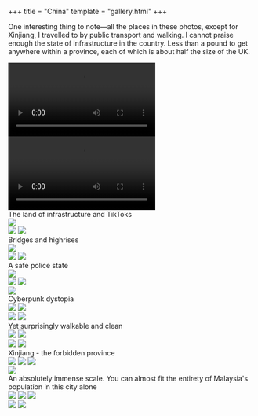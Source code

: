 +++
title = "China"
template = "gallery.html"
+++


One interesting thing to note—all the places in these photos, except for Xinjiang, I travelled to by public transport and walking. I cannot praise enough the state of infrastructure in the country. Less than a pound to get anywhere within a province, each of which is about half the size of the UK.

<div class="gallery-container">
    <div class="gallery-row">
        <video autoplay onclick="this.play()" loop controls>
            <source src="https://r2.duti.dev/pictures/cq/city/trains.mp4">
        </video>
        <video autoplay onclick="this.play()" loop controls>
            <source src="https://r2.duti.dev/pictures/cq/city/attatchment.rBNBwG.mp4">
        </video>
    </div>
    <figcaption>The land of infrastructure and TikToks</figcaption>
    <img loading="lazy" src="https://r2.duti.dev/pictures/cq/mountains/IMG_0539.jpg">
    <div class="gallery-row">
        <img loading="lazy" src="https://r2.duti.dev/pictures/cq/city/IMG_2026.jpg">
        <img loading="lazy" src="https://r2.duti.dev/pictures/cq/city/IMG_2028.jpg">
    </div>
    <figcaption>Bridges and highrises </figcaption>
    <img loading="lazy" src="https://r2.duti.dev/pictures/cq/parks/IMG_1464.jpg">
    <div class="gallery-row">
        <img loading="lazy" src="https://r2.duti.dev/pictures/cq/city/IMG_1934.jpg">
        <img loading="lazy" src="https://r2.duti.dev/pictures/cq/city/IMG_1549.jpg">
    </div>
    <figcaption>A safe police state</figcaption>
    <img loading="lazy" src="https://r2.duti.dev/pictures/cq/parks/IMG_1461.jpg">
    <div class="no-margin">
        <div class="gallery-row">
            <img loading="lazy" src="https://r2.duti.dev/pictures/cq/city/IMG_1398.jpg">
            <img loading="lazy" src="https://r2.duti.dev/pictures/cq/city/IMG_1404.jpg">
        </div>
        <img loading="lazy" src="https://r2.duti.dev/pictures/cq/city/IMG_1392.jpg">
        <figcaption>Cyberpunk dystopia</figcaption>
    </div>
    <div class="no-margin">
        <div class="gallery-row">
            <img loading="lazy" src="https://r2.duti.dev/pictures/cq/city/IMG_1387.jpg">
            <img loading="lazy" src="https://r2.duti.dev/pictures/cq/city/IMG_1332.jpg">
        </div>
        <div class="gallery-row">
            <img loading="lazy" src="https://r2.duti.dev/pictures/cq/city/IMG_1329.jpg">
            <img loading="lazy" src="https://r2.duti.dev/pictures/cq/city/IMG_1324.jpg">
        </div>
        <figcaption>Yet surprisingly walkable and clean</figcaption>
    </div>
    <div class="no-margin">
        <img loading="lazy" src="https://r2.duti.dev/pictures/cq/mountains/IMG_0634.jpg">
        <img loading="lazy" src="https://r2.duti.dev/pictures/cq/mountains/IMG_0404.jpg">
        <div class="gallery-row">
            <img loading="lazy" src="https://r2.duti.dev/pictures/cq/mountains/IMG_0196.jpg">
            <img loading="lazy" src="https://r2.duti.dev/pictures/cq/mountains/IMG_0289.jpg">
        </div>
        <figcaption>Xinjiang - the forbidden province<figcaption>
    </div>
    <div class="no-margin">
        <img loading="lazy" src="https://r2.duti.dev/pictures/cq/mountains/IMG_2045.jpg">
        <img loading="lazy" src="https://r2.duti.dev/pictures/cq/mountains/IMG_2037.jpg">
        <img loading="lazy" src="https://r2.duti.dev/pictures/cq/mountains/IMG_2049.jpg">
    </div>
    <img loading="lazy" src="https://r2.duti.dev/pictures/cq/city/IMG_1984.jpg">
    <figcaption>An absolutely immense scale. You can almost fit the entirety of Malaysia's population in this city alone</figcaption>
    <div class="gallery-row">
        <img loading="lazy" src="https://r2.duti.dev/pictures/cq/parks/IMG_1450.jpg">
        <img loading="lazy" src="https://r2.duti.dev/pictures/cq/parks/IMG_1511.jpg">
        <img loading="lazy" src="https://r2.duti.dev/pictures/cq/parks/IMG_1454.jpg">
    </div>
    <div class="gallery-row">
        <img loading="lazy" src="https://r2.duti.dev/pictures/cq/city/IMG_0700.jpg">
        <img loading="lazy" src="https://r2.duti.dev/pictures/cq/city/IMG_0696.jpg">
    </div>
</div>
